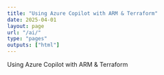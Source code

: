 ```yaml
---
title: "Using Azure Copilot with ARM & Terraform"
date: 2025-04-01
layout: page
url: "/ai/"
type: "pages"
outputs: ["html"]
---
```

Using Azure Copilot with ARM & Terraform